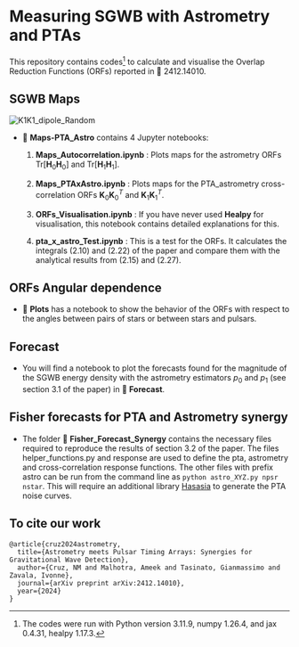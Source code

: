# Measuring SGWB with Astrometry and PTAs

This repository contains codes[^1] to calculate and visualise the Overlap Reduction Functions (ORFs) reported in :page_facing_up: 2412.14010.

## SGWB Maps

![K1K1_dipole_Random](https://github.com/user-attachments/assets/57a52a54-28e9-47e0-92a4-619edd5c1c58)

* :file_folder: **Maps-PTA_Astro** contains 4 Jupyter notebooks:
  
  1. **Maps_Autocorrelation.ipynb** : Plots maps for the astrometry ORFs $\mathrm{Tr}[\mathbf{H}_0 \mathbf{H}_0]$ and $\mathrm{Tr}[\mathbf{H}_1 \mathbf{H}_1]$.
     
  2. **Maps_PTAxAstro.ipynb** : Plots maps for the PTA_astrometry cross-correlation ORFs $\mathbf{K}_0 \mathbf{K}_0^{T}$ and $\mathbf{K}_1 \mathbf{K}_1 ^{T}$.
  
  3. **ORFs_Visualisation.ipynb** : If you have never used **Healpy** for visualisation, this notebook contains detailed explanations for this.
     
  4. **pta_x_astro_Test.ipynb** : This is a test for the ORFs. It calculates the integrals (2.10) and (2.22) of the paper and compare them with the analytical results from (2.15) and (2.27).

## ORFs Angular dependence 

* :file_folder: **Plots** has a notebook to show the behavior of the ORFs with respect to the angles between pairs of stars or between stars and pulsars.

## Forecast 

* You will find a notebook to plot the forecasts found for the magnitude of the SGWB energy density with the astrometry estimators $p_0$ and $p_1$ (see section 3.1 of the paper) in :file_folder: **Forecast**.

## Fisher forecasts for PTA and Astrometry synergy

* The folder :file_folder: **Fisher_Forecast_Synergy** contains the necessary files required to reproduce the results of section 3.2 of the paper. The files helper_functions.py and response are used to define the pta, astrometry and cross-correlation response functions. The other files with prefix astro can be run from the command line as ``python astro_XYZ.py npsr nstar``. This will require an additional library [Hasasia](https://hasasia.readthedocs.io/en/latest/index.html) to generate the PTA noise curves.


[^1]: The codes were run with Python version 3.11.9, numpy 1.26.4, and jax 0.4.31, healpy 1.17.3.


## To cite our work

```
@article{cruz2024astrometry,
  title={Astrometry meets Pulsar Timing Arrays: Synergies for Gravitational Wave Detection},
  author={Cruz, NM and Malhotra, Ameek and Tasinato, Gianmassimo and Zavala, Ivonne},
  journal={arXiv preprint arXiv:2412.14010},
  year={2024}
}
```
